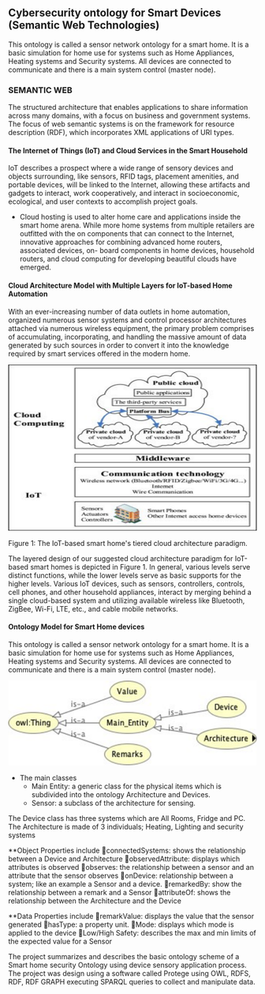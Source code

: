 ## Cybersecurity ontology for Smart Devices (Semantic Web Technologies)

This ontology is called a sensor network ontology for a smart home. It is a basic simulation for home use for systems such as Home Appliances, Heating systems and Security systems. All devices are connected to communicate and there is a main system control (master node).

### SEMANTIC WEB

The structured architecture that enables applications to share information across many domains, with a focus on business and government systems. The focus of web semantic systems is on the framework for resource description (RDF), which incorporates XML applications of URI types.

#### The Internet of Things (IoT) and Cloud Services in the Smart Household

IoT describes a prospect where a wide range of sensory devices and objects surrounding, like sensors, RFID tags, placement amenities, and portable devices, will be linked to the Internet, allowing these artifacts and gadgets to interact, work cooperatively, and interact in socioeconomic, ecological, and user contexts to accomplish project goals.

- Cloud hosting is used to alter home care and applications inside the smart home arena. While more home systems from multiple retailers are outfitted with the on components that can connect to the Internet, innovative approaches for combining advanced home routers, associated devices, on- board components in home devices, household routers, and cloud computing for developing beautiful clouds have emerged.

#### Cloud Architecture Model with Multiple Layers for IoT-based Home Automation

With an ever-increasing number of data outlets in home automation, organized numerous sensor systems and control processor architectures attached via numerous wireless equipment, the primary problem comprises of accumulating, incorporating, and handling the massive amount of data generated by such sources in order to convert it into the knowledge required by smart services offered in the modern home.

<p align="center">
  <img src="Image/image1.png" alt="alt text" />
</p>

Figure 1: The IoT-based smart home's tiered cloud architecture paradigm.

The layered design of our suggested cloud architecture paradigm for IoT-based smart homes is depicted in Figure 1. In general, various levels serve distinct functions, while the lower levels serve as basic supports for the higher levels. Various IoT devices, such as sensors, controllers, controls, cell phones, and other household appliances, interact by merging behind a single cloud-based system and utilizing available wireless like Bluetooth, ZigBee, Wi-Fi, LTE, etc., and cable mobile networks.

#### Ontology Model for Smart Home devices

This ontology is called a sensor network ontology for a smart home. It is a basic simulation for home use for systems such as Home Appliances, Heating systems and Security systems. All devices are connected to communicate and there is a main system control (master node).

<p align="center">
  <img src="Image/image.png" alt="alt text" />
</p>

- The main classes
  - Main Entity: a generic class for the physical items which is subdivided into the ontology Architecture and Devices.
  - Sensor: a subclass of the architecture for sensing.

The Device class has three systems which are All Rooms, Fridge and PC. The Architecture is made of 3 individuals; Heating, Lighting and security systems

\*\*Object Properties include
connectedSystems: shows the relationship between a Device and Architecture
observedAttribute: displays which attributes is observed
observes: the relationship between a sensor and an attribute that the sensor observes
onDevice: relationship between a system; like an example a Sensor and a device.
remarkedBy: show the relationship between a remark and a Sensor
attributeOf: shows the relationship between the Architecture and the Device

\*\*Data Properties include
remarkValue: displays the value that the sensor generated
hasType: a property unit.
Mode: displays which mode is applied to the device
Low/High Safety: describes the max and min limits of the expected value for a Sensor

The project summarizes and describes the basic ontology scheme of a Smart home security Ontology using device sensory application process. The project was design using a software called Protege using OWL, RDFS, RDF, RDF GRAPH executing SPARQL queries to collect and manipulate data.
